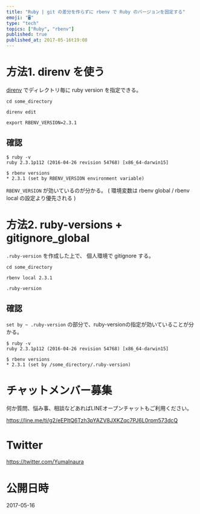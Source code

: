 ```yaml
---
title: "Ruby | git の差分を作らずに rbenv で Ruby のバージョンを固定する"
emoji: "🖥"
type: "tech"
topics: ["Ruby", "rbenv"]
published: true
published_at: 2017-05-16t19:08
---
```


# 方法1. direnv を使う

[direnv](https://github.com/direnv/direnv) でディレクトリ毎に ruby version を指定できる。

```
cd some_directory
```

```
direnv edit 
```

```.envrc
export RBENV_VERSION=2.3.1
```

## 確認

```
$ ruby -v
ruby 2.3.1p112 (2016-04-26 revision 54768) [x86_64-darwin15]
```

```
$ rbenv versions
* 2.3.1 (set by RBENV_VERSION environment variable)
```

`RBENV_VERSION` が効いているのが分かる。
( 環境変数は rbenv global / rbenv local の設定より優先される )

# 方法2. ruby-versions + gitignore_global

`.ruby-version` を作成した上で、 個人環境で gitignore する。

```
cd some_directory
```

```
rbenv local 2.3.1
```

```~/.gitignore_global
.ruby-version
```

## 確認

`set by ~ .ruby-version` の部分で、ruby-versionの指定が効いていることが分かる。

```
$ ruby -v
ruby 2.3.1p112 (2016-04-26 revision 54768) [x86_64-darwin15]
```

```
$ rbenv versions
* 2.3.1 (set by /some_directory/.ruby-version)
```








<!-- Update From Qiita API -->

# チャットメンバー募集


何か質問、悩み事、相談などあればLINEオープンチャットもご利用ください。

https://line.me/ti/g2/eEPltQ6Tzh3pYAZV8JXKZqc7PJ6L0rpm573dcQ





# Twitter


https://twitter.com/YumaInaura


<!-- Update From Qiita API -->



# 公開日時

2017-05-16
